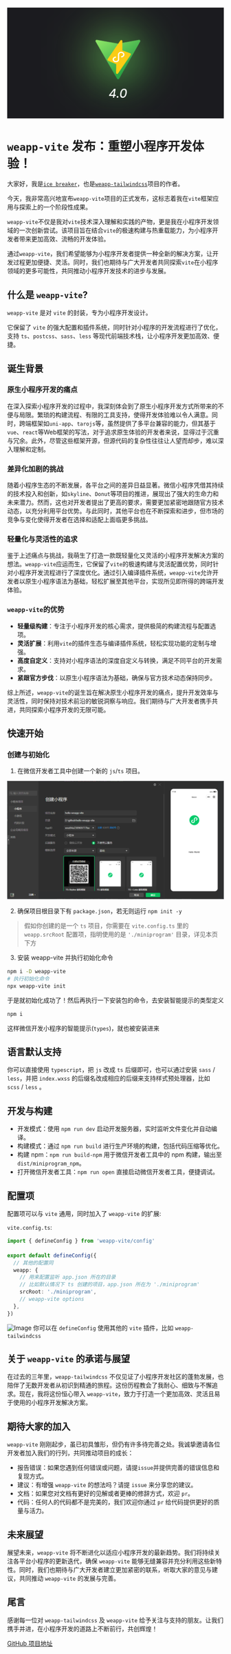 ![bg](./assets/release4.png)

# `weapp-vite` 发布：重塑小程序开发体验！

大家好，我是[`ice breaker`](https://github.com/sonofmagic)，也是[`weapp-tailwindcss`](https://github.com/sonofmagic/weapp-tailwindcss)项目的作者。

今天，我非常高兴地宣布`weapp-vite`项目的正式发布，这标志着我在`vite`框架应用与探索上的一个阶段性成果。

`weapp-vite`不仅是我对`vite`技术深入理解和实践的产物，更是我在小程序开发领域的一次创新尝试。该项目旨在结合`vite`的极速构建与热重载能力，为小程序开发者带来更加高效、流畅的开发体验。

通过`weapp-vite`，我们希望能够为小程序开发者提供一种全新的解决方案，让开发过程更加便捷、灵活。同时，我们也期待与广大开发者共同探索`vite`在小程序领域的更多可能性，共同推动小程序开发技术的进步与发展。

## 什么是 `weapp-vite`?

`weapp-vite` 是对 `vite` 的封装，专为小程序开发设计。

它保留了 `vite` 的强大配置和插件系统，同时针对小程序的开发流程进行了优化，支持 `ts`、`postcss`、`sass`、`less` 等现代前端技术栈，让小程序开发更加高效、便捷。

## 诞生背景

### 原生小程序开发的痛点

在深入探索小程序开发的过程中，我深刻体会到了原生小程序开发方式所带来的不便与局限。繁琐的构建流程、有限的工具支持，使得开发体验难以令人满意。同时，跨端框架如`uni-app`、`tarojs`等，虽然提供了多平台兼容的能力，但其基于`vue`、`react`等Web框架的写法，对于追求原生体验的开发者来说，显得过于沉重与冗余。此外，尽管这些框架开源，但源代码的复杂性往往让人望而却步，难以深入理解和定制。

### 差异化加剧的挑战

随着小程序生态的不断发展，各平台之间的差异日益显著。微信小程序凭借其持续的技术投入和创新，如`skyline`、`Donut`等项目的推进，展现出了强大的生命力和未来潜力。然而，这也对开发者提出了更高的要求，需要更加紧密地跟随官方技术动态，以充分利用平台优势。与此同时，其他平台也在不断探索和进步，但市场的竞争与变化使得开发者在选择和适配上面临更多挑战。

### 轻量化与灵活性的追求

鉴于上述痛点与挑战，我萌生了打造一款既轻量化又灵活的小程序开发解决方案的想法。`weapp-vite`应运而生，它保留了`vite`的极速构建与灵活配置优势，同时针对小程序开发流程进行了深度优化。通过引入编译插件系统，`weapp-vite`允许开发者以原生小程序语法为基础，轻松扩展至其他平台，实现所见即所得的跨端开发体验。

### `weapp-vite`的优势

- **轻量级构建**：专注于小程序开发的核心需求，提供极简的构建流程与配置选项。
- **灵活扩展**：利用`vite`的插件生态与编译插件系统，轻松实现功能的定制与增强。
- **高度自定义**：支持对小程序语法的深度自定义与转换，满足不同平台的开发需求。
- **紧跟官方步伐**：以原生小程序语法为基础，确保与官方技术动态保持同步。

综上所述，`weapp-vite`的诞生旨在解决原生小程序开发的痛点，提升开发效率与灵活性，同时保持对技术前沿的敏锐洞察与响应。我们期待与广大开发者携手共进，共同探索小程序开发的无限可能。

## 快速开始

### 创建与初始化

1. 在微信开发者工具中创建一个新的 `js`/`ts` 项目。

![](../images/create-project.png)

2. 确保项目根目录下有 `package.json`，若无则运行 `npm init -y`

> 假如你创建的是一个 `ts` 项目，你需要在 `vite.config.ts` 里的 `weapp.srcRoot` 配置项，指明使用的是 `'./miniprogram'` 目录，详见本页下方

3. 安装 weapp-vite 并执行初始化命令

```sh
npm i -D weapp-vite
# 执行初始化命令
npx weapp-vite init
```

于是就初始化成功了！然后再执行一下安装包的命令，去安装智能提示的类型定义

```sh
npm i
```

这样微信开发小程序的智能提示(`types`)，就也被安装进来

## 语言默认支持

你可以直接使用 `typescript`，把 `js` 改成 `ts` 后缀即可，也可以通过安装 `sass` / `less`，并把 `index.wxss` 的后缀名改成相应的后缀来支持样式预处理器，比如 `scss` / `less` 。

## 开发与构建

- 开发模式：使用 `npm run dev` 启动开发服务器，实时监听文件变化并自动编译。
- 构建模式：通过 `npm run build` 进行生产环境的构建，包括代码压缩等优化。
- 构建 npm：`npm run build-npm` 用于微信开发者工具中的 npm 构建，输出至 `dist/miniprogram_npm`。
- 打开微信开发者工具：`npm run open` 直接启动微信开发者工具，便捷调试。

## 配置项

配置项可以与 `vite` 通用，同时加入了 `weapp-vite` 的扩展:

`vite.config.ts`:

```ts
import { defineConfig } from 'weapp-vite/config'

export default defineConfig({
  // 其他的配置同
  weapp: {
    // 用来配置监听 app.json 所在的目录
    // 比如默认情况下 ts 创建的项目，app.json 所在为 './miniprogram'
    srcRoot: './miniprogram',
    // weapp-vite options
  },
})
```

![Image](https://pic4.zhimg.com/80/v2-ebc9231004dc0d7582a21d3af7acd302.png)
你可以在 `defineConfig` 使用其他的 `vite` 插件，比如 `weapp-tailwindcss`

## 关于 `weapp-vite` 的承诺与展望

在过去的三年里，`weapp-tailwindcss` 不仅见证了小程序开发社区的蓬勃发展，也陪伴了无数开发者从初识到精通的旅程。这份历程教会了我耐心、细致与不懈追求。现在，我将这份恒心带入 `weapp-vite`，致力于打造一个更加高效、灵活且易于使用的小程序开发解决方案。

## 期待大家的加入

`weapp-vite` 刚刚起步，虽已初具雏形，但仍有许多待完善之处。我诚挚邀请各位开发者加入我们的行列，共同推动项目的成长：

- 报告错误：如果您遇到任何错误或问题，请提`issue`并提供完善的错误信息和复现方式。
- 建议：有增强 `weapp-vite` 的想法吗？请提 `issue` 来分享您的建议。
- 文档：如果您对文档有更好的见解或者更棒的修辞方式，欢迎 `pr`。
- 代码：任何人的代码都不是完美的，我们欢迎你通过 `pr` 给代码提供更好的质量与活力。

## 未来展望

展望未来，`weapp-vite` 将不断进化以适应小程序开发的最新趋势。我们将持续关注各平台小程序的更新迭代，确保 `weapp-vite` 能够无缝兼容并充分利用这些新特性。同时，我们也期待与广大开发者建立更加紧密的联系，听取大家的意见与建议，共同推动 `weapp-vite` 的发展与完善。

## 尾言

感谢每一位对 `weapp-tailwindcss` 及 `weapp-vite` 给予关注与支持的朋友。让我们携手并进，在小程序开发的道路上不断前行，共创辉煌！

[GitHub 项目地址](https://github.com/sonofmagic/weapp-tailwindcss/tree/main/packages/weapp-vite)
